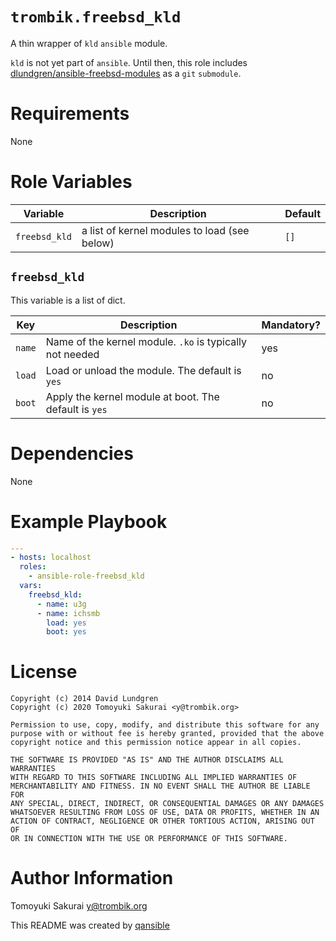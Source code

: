 # `trombik.freebsd_kld`

A thin wrapper of `kld` `ansible` module.

`kld` is not yet part of `ansible`. Until then, this role includes
[dlundgren/ansible-freebsd-modules](https://github.com/dlundgren/ansible-freebsd-modules)
as a `git` `submodule`.

# Requirements

None

# Role Variables

| Variable | Description | Default |
|----------|-------------|---------|
| `freebsd_kld` | a list of kernel modules to load (see below) | `[]` |

## `freebsd_kld`

This variable is a list of dict.

| Key | Description | Mandatory? |
|-----|-------------|------------|
| `name` | Name of the kernel module. `.ko` is typically not needed | yes |
| `load` | Load or unload the module. The default is `yes` | no |
| `boot` | Apply the kernel module at boot. The default is `yes` | no |

# Dependencies

None

# Example Playbook

```yaml
---
- hosts: localhost
  roles:
    - ansible-role-freebsd_kld
  vars:
    freebsd_kld:
      - name: u3g
      - name: ichsmb
        load: yes
        boot: yes
```

# License

```
Copyright (c) 2014 David Lundgren
Copyright (c) 2020 Tomoyuki Sakurai <y@trombik.org>

Permission to use, copy, modify, and distribute this software for any
purpose with or without fee is hereby granted, provided that the above
copyright notice and this permission notice appear in all copies.

THE SOFTWARE IS PROVIDED "AS IS" AND THE AUTHOR DISCLAIMS ALL WARRANTIES
WITH REGARD TO THIS SOFTWARE INCLUDING ALL IMPLIED WARRANTIES OF
MERCHANTABILITY AND FITNESS. IN NO EVENT SHALL THE AUTHOR BE LIABLE FOR
ANY SPECIAL, DIRECT, INDIRECT, OR CONSEQUENTIAL DAMAGES OR ANY DAMAGES
WHATSOEVER RESULTING FROM LOSS OF USE, DATA OR PROFITS, WHETHER IN AN
ACTION OF CONTRACT, NEGLIGENCE OR OTHER TORTIOUS ACTION, ARISING OUT OF
OR IN CONNECTION WITH THE USE OR PERFORMANCE OF THIS SOFTWARE.
```

# Author Information

Tomoyuki Sakurai <y@trombik.org>

This README was created by [qansible](https://github.com/trombik/qansible)
